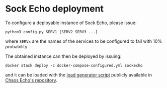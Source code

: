 # Sock Echo deployment
To configure a deployable instance of Sock Echo, please issue:
```
python3 config.py SERV1 [SERV2 SERV3 ...]
```
where `SERVx` are the names of the services to be configured to fail with 10% probability

The obtained instance can then be deployed by issuing:
```
docker stack deploy -c docker-compose-configured.yml sockecho
```
and it can be loaded with the [load generator script](https://github.com/di-unipi-socc/chaos-echo/blob/main/generate_workload.sh) publicly available in [Chaos Echo's repository](https://github.com/di-unipi-socc/chaos-echo).